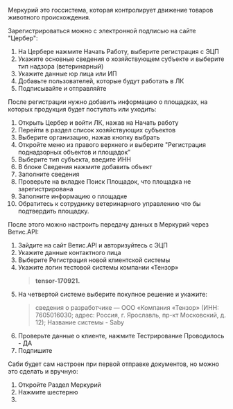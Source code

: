 Меркурий это госсистема, которая контролирует движение товаров животного происхождения. 

Зарегистрироваться можно с электронной подписью на сайте "Цербер":
1. На Цербере нажмите Начать Работу, выберите регистрация с ЭЦП
2. Укажите основные сведения о хозяйствующем субъекте и выберите тип надзора (ветеринарный)
3. Укажите данные юр лица или ИП
4. Добавьте пользователей, которые будут работать в ЛК
5. Подписывайте и отправляйте

После регистрации нужно добавить информацию о площадках, на которых продукция будет поступать или уходить:
1. Открыть Цербер и войти ЛК, нажав на Начать работу
2. Перейти в раздел список хозяйствующих субъектов
3. Выберите организацию, нажав кнопку выбрать
4. Откройте меню из правого верхнего и выберите "Регистрация поднадзорных объектов и площадок"
5. Выберите тип субъекта, введите ИНН
6. В блоке Сведения нажмите добавить объект
7. Заполните сведения
8. Проверьте  на вкладке Поиск Площадок, что площадка не зарегистрирована
9. Заполните информацию о площадке
10.  Обратитесь к сотруднику ветеринарного управлению что бы подтвердить площадку. 

После этого можно настроить передачу данных в Меркурий через Ветис.API:
1. Зайдите на сайт Ветис.API и авторизуйтесь с ЭЦП
2. Укажите данные контактного лица
3. Выберите Регистрация новой клиентской системы
4. Укажите логин тестовой системы компании «Тензор» 
	> **tensor-170921.**
5. На четвертой системе выберите покупное решение и укажите:
	> сведения о разработчике — ООО «Компания «Тензор» (ИНН: 7605016030; адрес: Россия, г. Ярославль, пр-кт Московский, д. 12);
	> Название системы - Saby
6. Проверьте данные о клиенте, нажмите Тестрирование Проводилось - ДА
7. Подпишите

Саби будет сам настроен при первой отправке документов, но можно это сделать и вручную:
1. Откройте Раздел Меркурий
2. Нажмите шестерню
3. 
